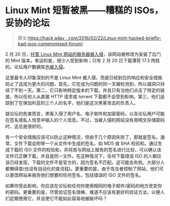 # Linux Mint 短暂被黑——糟糕的 ISOs，妥协的论坛

> 原文:[https://hack aday . com/2016/02/22/Linux-mint-hacked-briefly-bad-isos-compromised-forum/](https://hackaday.com/2016/02/22/linux-mint-hacked-briefly-bad-isos-compromised-forum/)

2 月 20 日，[托管 Linux Mint 网站的服务器被入侵](http://blog.linuxmint.com/?p=2994)，该网站被修改为安装了后门的 Mint 版本。幸运的是，很少人受到影响；只有 2 月 20 日下载薄荷 17.3 肉桂的。论坛用户数据库[也被入侵](http://blog.linuxmint.com/?p=3001)。

这里最令人印象深刻的不是 Linux Mint 被入侵，而是已经到位的响应和安全措施防止了这成为更大的问题。首先，它在成为问题的同一天被检测到，所以漏洞只持续了不到一天。第二，它只影响特定版本的下载，并且只有当他们点击了特定的链接，所以任何人从直接 HTTP 请求或 torrent 下载都不会受到影响。第三，他们追踪到了在保加利亚的三个人的名字，他们是这次黑客攻击的负责人。

就论坛的危害而言，黑客入侵了用户名、电子邮件和加密密码，以及论坛用户可能在签名或私人信息中输入的个人信息。不过，当被入侵的网站没有用明文存储密码时，这总是很好的。

有一个安全措施应该可以防止这种情况，但由于几个原因失败了，那就是签名。通常，文件下载会附带一个从文件中生成的签名，如 MD5 或 SHA 校验和。通过生成下载的 ISO 文件的校验和，并将其与网站上报告的签名进行比较，可以确认该文件已正确下载，并且是同一文件。在这种情况下，任何下载错误 ISO 的人都应该已经发现，下载的文件不是官方的，因为签名不匹配。这可能会失败。大部分人都懒得查(也没有自动化的查流程)。更重要的是，由于攻击者控制了网站，他们可以更改网站来报告他们想要的任何签名，包括错误的 ISO 文件的签名。

如果你受此影响，你应该在论坛和任何你使用相同的电子邮件/密码的地方改变你的密码。更重要的是，尽管验证签名很棒，难道不应该有更好的验证方法，以便人们定期使用它，并且使它不能如此容易地被破坏吗？